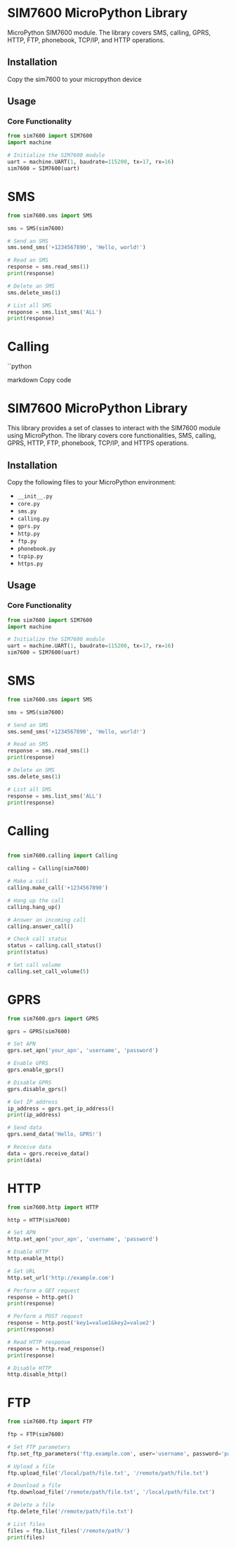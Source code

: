 # SIM7600 MicroPython Library

MicroPython SIM7600 module. The library covers SMS, calling, GPRS, HTTP, FTP, phonebook, TCP/IP, and HTTP operations.

## Installation

Copy the sim7600 to your micropython device


## Usage

### Core Functionality

```python
from sim7600 import SIM7600
import machine

# Initialize the SIM7600 module
uart = machine.UART(1, baudrate=115200, tx=17, rx=16)
sim7600 = SIM7600(uart)
```

# SMS
```python
from sim7600.sms import SMS

sms = SMS(sim7600)

# Send an SMS
sms.send_sms('+1234567890', 'Hello, world!')

# Read an SMS
response = sms.read_sms(1)
print(response)

# Delete an SMS
sms.delete_sms(1)

# List all SMS
response = sms.list_sms('ALL')
print(response)
```
# Calling 
``python 


markdown
Copy code
# SIM7600 MicroPython Library

This library provides a set of classes to interact with the SIM7600 module using MicroPython. The library covers core functionalities, SMS, calling, GPRS, HTTP, FTP, phonebook, TCP/IP, and HTTPS operations.

## Installation

Copy the following files to your MicroPython environment:

- `__init__.py`
- `core.py`
- `sms.py`
- `calling.py`
- `gprs.py`
- `http.py`
- `ftp.py`
- `phonebook.py`
- `tcpip.py`
- `https.py`

## Usage

### Core Functionality

```python
from sim7600 import SIM7600
import machine

# Initialize the SIM7600 module
uart = machine.UART(1, baudrate=115200, tx=17, rx=16)
sim7600 = SIM7600(uart)
```
# SMS

```python
from sim7600.sms import SMS

sms = SMS(sim7600)

# Send an SMS
sms.send_sms('+1234567890', 'Hello, world!')

# Read an SMS
response = sms.read_sms(1)
print(response)

# Delete an SMS
sms.delete_sms(1)

# List all SMS
response = sms.list_sms('ALL')
print(response)
```

# Calling

```python

from sim7600.calling import Calling

calling = Calling(sim7600)

# Make a call
calling.make_call('+1234567890')

# Hang up the call
calling.hang_up()

# Answer an incoming call
calling.answer_call()

# Check call status
status = calling.call_status()
print(status)

# Set call volume
calling.set_call_volume(5)
```

# GPRS

```python
from sim7600.gprs import GPRS

gprs = GPRS(sim7600)

# Set APN
gprs.set_apn('your_apn', 'username', 'password')

# Enable GPRS
gprs.enable_gprs()

# Disable GPRS
gprs.disable_gprs()

# Get IP address
ip_address = gprs.get_ip_address()
print(ip_address)

# Send data
gprs.send_data('Hello, GPRS!')

# Receive data
data = gprs.receive_data()
print(data)
```
# HTTP

```python
from sim7600.http import HTTP

http = HTTP(sim7600)

# Set APN
http.set_apn('your_apn', 'username', 'password')

# Enable HTTP
http.enable_http()

# Set URL
http.set_url('http://example.com')

# Perform a GET request
response = http.get()
print(response)

# Perform a POST request
response = http.post('key1=value1&key2=value2')
print(response)

# Read HTTP response
response = http.read_response()
print(response)

# Disable HTTP
http.disable_http()
```

# FTP
```python
from sim7600.ftp import FTP

ftp = FTP(sim7600)

# Set FTP parameters
ftp.set_ftp_parameters('ftp.example.com', user='username', password='password')

# Upload a file
ftp.upload_file('/local/path/file.txt', '/remote/path/file.txt')

# Download a file
ftp.download_file('/remote/path/file.txt', '/local/path/file.txt')

# Delete a file
ftp.delete_file('/remote/path/file.txt')

# List files
files = ftp.list_files('/remote/path/')
print(files)
```
